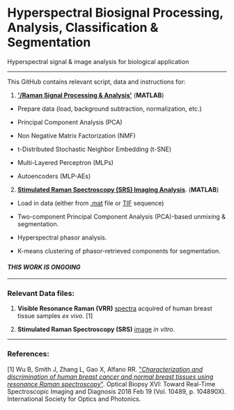 # Hyperspectral Biosignal Processing, Analysis, Classification & Segmentation
Hyperspectral signal & image analysis for biological application

--------------------------------------------------------------

This GitHub contains relevant script, data and instructions for:
1. [**'/Raman Signal Processing & Analysis'**](https://github.com/jasontsmith2718/Hyperspectral-Biosignal-Processing-Analysis-Classification-Segmentation/tree/master/Raman%20Signal%20Processing%20%26%20Analysis) (**MATLAB**)

  * Prepare data (load, background subtraction, normalization, etc.)
  
  * Principal Component Analysis (PCA)
  
  * Non Negative Matrix Factorization (NMF)
  
  * t-Distributed Stochastic Neighbor Embedding (t-SNE)
  
  * Multi-Layered Perceptron (MLPs)
  
  * Autoencoders (MLP-AEs)

2. [**Stimulated Raman Spectroscopy (SRS) Imaging Analysis**](https://github.com/jasontsmith2718/Hyperspectral-Biosignal-Processing-Analysis-Classification-Segmentation/tree/master/SRS%20Image%20Processing%20%26%20Analysis). (**MATLAB**)

  * Load in data (either from [.mat](https://drive.google.com/open?id=1iK1yR8uKoaBwu6BHpe3jn5ZyZM3ea280) file or [TIF](https://github.com/jasontsmith2718/Hyperspectral-Biosignal-Processing-Analysis-Classification-Segmentation/blob/master/SRS%20Image%20Processing%20%26%20Analysis/tiffStack_MCF10A-SRS.zip) sequence)
  
  * Two-component Principal Component Analysis (PCA)-based unmixing & segmentation.
  
  * Hyperspectral phasor analysis.
  
  * K-means clustering of phasor-retrieved components for segmentation.
  
#### _**THIS WORK IS ONGOING**_

--------------------------------------------------------------

### Relevant Data files:

1. **Visible Resonance Raman (VRR)** [spectra](https://github.com/jasontsmith2718/Hyperspectral-Biosignal-Processing-Analysis-Classification-Segmentation/blob/master/Raman%20Signal%20Processing%20%26%20Analysis/VRRdata_breastExVivo.mat) acquired of human breast tissue samples _ex vivo_. [1]

2. **Stimulated Raman Spectroscopy (SRS)** [image](https://drive.google.com/open?id=1iK1yR8uKoaBwu6BHpe3jn5ZyZM3ea280) _in vitro_.

--------------------------------------------------------------

### References:

[1] Wu B, Smith J, Zhang L, Gao X, Alfano RR. ["_Characterization and discrimination of human breast cancer and normal breast tissues using resonance Raman spectroscopy_"](https://www.spiedigitallibrary.org/conference-proceedings-of-spie/10489/104890X/Characterization-and-discrimination-of-human-breast-cancer-and-normal-breast/10.1117/12.2288094.full?sessionGUID=d883c9d9-02bc-9993-ced2-68bead49a285&webSyncID=0ce46e9e-6ec7-a49d-ab6a-0cbad059329a&sessionGUID=d883c9d9-02bc-9993-ced2-68bead49a285&SSO=1). Optical Biopsy XVI: Toward Real-Time Spectroscopic Imaging and Diagnosis 2018 Feb 19 (Vol. 10489, p. 104890X). International Society for Optics and Photonics.
